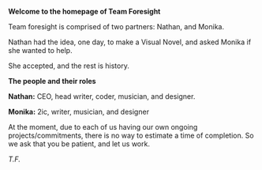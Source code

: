 **Welcome to the homepage of Team Foresight**

Team foresight is comprised of two partners: Nathan, and Monika.

Nathan had the idea, one day, to make a Visual Novel, and asked Monika if she wanted to help.

She accepted, and the rest is history.

**The people and their roles**

**Nathan:**
CEO, head writer, coder, musician, and designer.

**Monika:**
2ic, writer, musician, and designer

At the moment, due to each of us having our own ongoing projects/commitments, there is no way to estimate a time of completion.
So we ask that you be patient, and let us work.

*T.F.*

